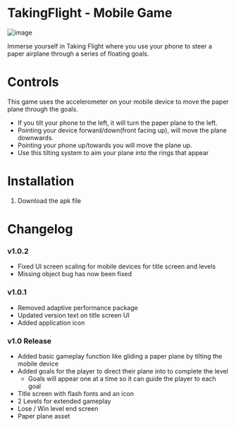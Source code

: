 # TakingFlight - Mobile Game
![image](https://github.com/user-attachments/assets/5e18ce76-37c9-4984-bb72-1317626b96af)

Immerse yourself in Taking Flight where you use your phone to steer a paper airplane through a series of floating goals.

# Controls
This game uses the accelerometer on your mobile device to move the paper plane through the goals.
- If you tilt your phone to the left, it will turn the paper plane to the left.
- Pointing your device forward/down(front facing up), will move the plane downwards.
- Pointing your phone up/towards you will move the plane up.
- Use this tilting system to aim your plane into the rings that appear

# Installation
1. Download the apk file

# Changelog

### v1.0.2
- Fixed UI screen scaling for mobile devices for title screen and levels
- Missing object bug has now been fixed

### v1.0.1
- Removed adaptive performance package
- Updated version text on title screen UI
- Added application icon

### v1.0 Release
- Added basic gameplay function like gliding a paper plane by tilting the mobile device
- Added goals for the player to direct their plane into to complete the level
  - Goals will appear one at a time so it can guide the player to each goal
- Title screen with flash fonts and an icon
- 2 Levels for extended gameplay
- Lose / Win level end screen
- Paper plane asset
